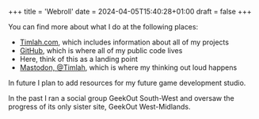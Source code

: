 +++
title = 'Webroll'
date = 2024-04-05T15:40:28+01:00
draft = false
+++

You can find more about what I do at the following places:
- [Timlah.com](https://www.timlah.com/), which includes information about all of my projects
- [GitHub](https://www.github.com/TimothyFothergill), which is where all of my public code lives
- Here, think of this as a landing point
- [Mastodon, @Timlah](https://mastodon.gamedev.place/@Timlah), which is where my thinking out loud happens

In future I plan to add resources for my future game development studio.

In the past I ran a social group GeekOut South-West and oversaw the progress of its only sister site, GeekOut West-Midlands.